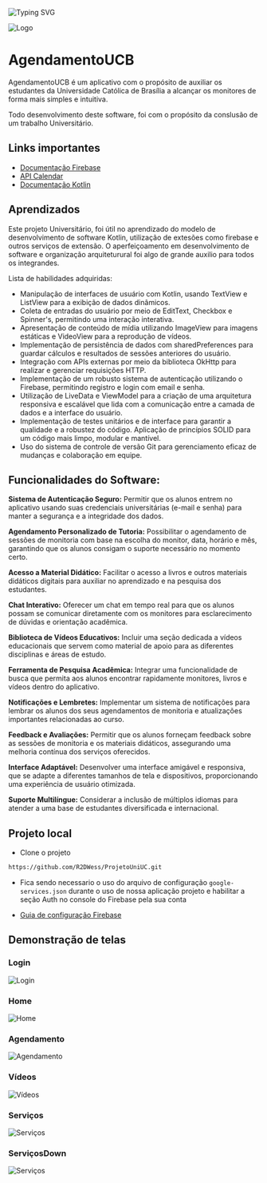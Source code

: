 ![Typing SVG](https://readme-typing-svg.demolab.com?font=Fira+Code&size=29&pause=1500&weight=900&duration=3500&color=FFFFFF&background=FFFFFF00&vCenter=true&width=1000&height=60&lines=🙋🏻‍♀+Olá!+esse+é+o+nosso+projeto+universitário+de+Programação.)

![Logo](https://i.imgur.com/jwqWx1z.png)


# AgendamentoUCB 

AgendamentoUCB é um aplicativo com o propósito de auxiliar os estudantes da Universidade Católica de Brasília a alcançar os monitores de forma mais 
simples e intuitiva.

Todo desenvolvimento deste software, foi com o propósito da conslusão de um trabalho Universitário.

## Links importantes

 - [Documentação Firebase](https://firebase.google.com/docs?hl=pt-br)
 - [API Calendar](https://developer.android.com/reference/kotlin/android/icu/util/Calendar)
 - [Documentação Kotlin](https://kotlinlang.org/docs/home.html)


## Aprendizados
Este projeto Universitário, foi útil no aprendizado do modelo de desenvolvimento de software Kotlin, utilização de extesões como firebase e outros serviços de extensão. O aperfeiçoamento em desenvolvimento de software e organização arquiteturural foi algo de grande auxilio para todos os integrandes. 

Lista de habilidades adquiridas:

- Manipulação de interfaces de usuário com Kotlin, usando TextView e ListView para a exibição de dados dinâmicos.
- Coleta de entradas do usuário por meio de EditText, Checkbox e Spinner's, permitindo uma interação interativa.
- Apresentação de conteúdo de mídia utilizando ImageView para imagens estáticas e VideoView para a reprodução de vídeos.
- Implementação de persistência de dados com sharedPreferences para guardar cálculos e resultados de sessões anteriores do usuário.
- Integração com APIs externas por meio da biblioteca OkHttp para realizar e gerenciar requisições HTTP.
- Implementação de um robusto sistema de autenticação utilizando o Firebase, permitindo registro e login com email e senha.
- Utilização de LiveData e ViewModel para a criação de uma arquitetura responsiva e escalável que lida com a comunicação entre a camada de dados e a interface do usuário.
- Implementação de testes unitários e de interface para garantir a qualidade e a robustez do código.
Aplicação de princípios SOLID para um código mais limpo, modular e mantível.
- Uso do sistema de controle de versão Git para gerenciamento eficaz de mudanças e colaboração em equipe.

## Funcionalidades do Software:

__Sistema de Autenticação Seguro:__ 
Permitir que os alunos entrem no aplicativo usando suas credenciais universitárias (e-mail e senha) para manter a segurança e a integridade dos dados.

__Agendamento Personalizado de Tutoria:__ 
Possibilitar o agendamento de sessões de monitoria com base na escolha do monitor, data, horário e mês, garantindo que os alunos consigam o suporte necessário no momento certo.

__Acesso a Material Didático:__ 
Facilitar o acesso a livros e outros materiais didáticos digitais para auxiliar no aprendizado e na pesquisa dos estudantes.

__Chat Interativo:__ 
Oferecer um chat em tempo real para que os alunos possam se comunicar diretamente com os monitores para esclarecimento de dúvidas e orientação acadêmica.

__Biblioteca de Vídeos Educativos:__ 
Incluir uma seção dedicada a vídeos educacionais que servem como material de apoio para as diferentes disciplinas e áreas de estudo.

__Ferramenta de Pesquisa Acadêmica:__ 
Integrar uma funcionalidade de busca que permita aos alunos encontrar rapidamente monitores, livros e vídeos dentro do aplicativo.

__Notificações e Lembretes:__ 
Implementar um sistema de notificações para lembrar os alunos dos seus agendamentos de monitoria e atualizações importantes relacionadas ao curso.

__Feedback e Avaliações:__ 
Permitir que os alunos forneçam feedback sobre as sessões de monitoria e os materiais didáticos, assegurando uma melhoria contínua dos serviços oferecidos.

__Interface Adaptável:__ 
Desenvolver uma interface amigável e responsiva, que se adapte a diferentes tamanhos de tela e dispositivos, proporcionando uma experiência de usuário otimizada.

__Suporte Multilíngue:__ 
Considerar a inclusão de múltiplos idiomas para atender a uma base de estudantes diversificada e internacional.


## Projeto local
-  Clone o projeto

```bash
https://github.com/R2DWess/ProjetoUniUC.git
```
-  Fica sendo necessario o uso do arquivo de configuração `google-services.json` durante o uso de nossa aplicação projeto e habilitar a seção Auth no console do Firebase pela sua conta

- [Guia de configuração Firebase](https://firebase.google.com/docs/auth/android/password-auth?hl=pt-br#before_you_begin)


## Demonstração de telas
### Login
![Login](https://i.imgur.com/NXYf63L.png)

### Home

![Home](https://i.imgur.com/ITpaD9H.png)

### Agendamento

![Agendamento](https://i.imgur.com/w9GE16A.png)

### Vídeos

![Vídeos](https://i.imgur.com/etOfs07.png)

### Serviços

![Serviços](https://i.imgur.com/sPfXGN3.png)

### ServiçosDown
![Serviços](https://i.imgur.com/hnUNCKB.png)
